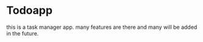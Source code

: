 # Todoapp
this is a task manager app.
many features are there and many will be added in the future.
